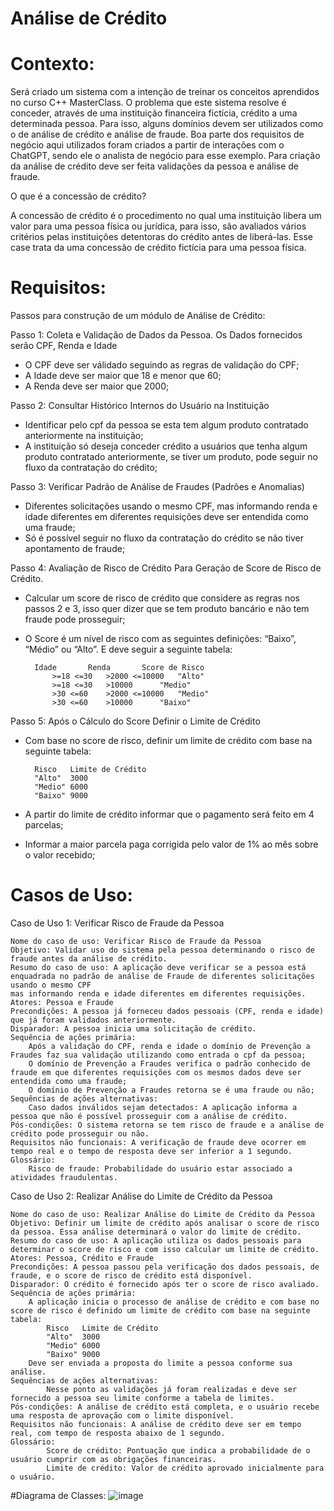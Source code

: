 # Análise de Crédito

# Contexto:

Será criado um sistema com a intenção de treinar os conceitos aprendidos no curso C++ MasterClass. O problema que este sistema resolve é conceder, através de uma instituição financeira fictícia, crédito a uma determinada pessoa. Para isso, alguns domínios devem ser utilizados como o de análise de crédito e análise de fraude. Boa parte dos requisitos de negócio aqui utilizados foram criados a partir de interações com o ChatGPT, sendo ele o analista de negócio para esse exemplo. Para criação da análise de crédito deve ser feita validações da pessoa e análise de fraude.

O que é a concessão de crédito?

A concessão de crédito é o procedimento no qual uma instituição libera um valor para uma pessoa física ou jurídica, para isso, são avaliados vários critérios pelas instituições detentoras do crédito antes de liberá-las. Esse case trata da uma concessão de crédito fictícia para uma pessoa física.


# Requisitos:

Passos para construção de um módulo de Análise de Crédito:

Passo 1: Coleta e Validação de Dados da Pessoa. Os Dados fornecidos serão CPF, Renda e Idade

- O CPF deve ser válidado seguindo as regras de validação do CPF;
- A Idade deve ser maior que 18 e menor que 60;
- A Renda deve ser maior que 2000;
        
Passo 2: Consultar Histórico Internos do Usuário na Instituição
    
- Identificar pelo cpf da pessoa se esta tem algum produto contratado anteriormente na instituição;
- A instituição só deseja conceder crédito a usuários que tenha algum produto contratado anteriormente, se tiver um produto, pode seguir no fluxo da contratação do crédito;

Passo 3: Verificar Padrão de Análise de Fraudes (Padrões e Anomalias)

- Diferentes solicitações usando o mesmo CPF, mas informando renda e idade diferentes em diferentes requisições deve ser entendida como uma fraude;
- Só é possível seguir no fluxo da contratação do crédito se não tiver apontamento de fraude;

Passo 4: Avaliação de Risco de Crédito Para Geração de Score de Risco de Crédito. 

- Calcular um score de risco de crédito que considere as regras nos passos 2 e 3, isso quer dizer que se tem produto bancário e não tem fraude pode prosseguir;
- O Score é um nível de risco com as seguintes definições: “Baixo”, “Médio” ou “Alto”. E deve seguir a seguinte tabela:
        		
	  	Idade		Renda		Score de Risco
        	>=18 <=30	>2000 <=10000	"Alto"
        	>=18 <=30	>10000		"Medio"
        	>30 <=60 	>2000 <=10000	"Medio"
        	>30 <=60	>10000		"Baixo"	

Passo 5: Após o Cálculo do Score Definir o Limite de Crédito

- Com base no score de risco, definir um limite de crédito com base na seguinte tabela: 

  		Risco	Limite de Crédito	
  		"Alto"	3000
  		"Medio"	6000
  		"Baixo"	9000
  	
- A partir do limite de crédito informar que o pagamento será feito em 4 parcelas;
- Informar a maior parcela paga corrigida pelo valor de 1% ao mês sobre o valor recebido;
 
# Casos de Uso:     

Caso de Uso 1: Verificar Risco de Fraude da Pessoa

    Nome do caso de uso: Verificar Risco de Fraude da Pessoa
    Objetivo: Validar uso do sistema pela pessoa determinando o risco de fraude antes da análise de crédito.
    Resumo do caso de uso: A aplicação deve verificar se a pessoa está enquadrada no padrão de análise de Fraude de diferentes solicitações usando o mesmo CPF
    mas informando renda e idade diferentes em diferentes requisições.
    Atores: Pessoa e Fraude
    Precondições: A pessoa já forneceu dados pessoais (CPF, renda e idade) que já foram validados anteriormente.
    Disparador: A pessoa inicia uma solicitação de crédito.
    Sequência de ações primária:
		Após a validação do CPF, renda e idade o domínio de Prevenção a Fraudes faz sua validação utilizando como entrada o cpf da pessoa;
		O domínio de Prevenção a Fraudes verifica o padrão conhecido de fraude em que diferentes requisições com os mesmos dados deve ser entendida como uma fraude;
		O domínio de Prevenção a Fraudes retorna se é uma fraude ou não;
    Sequências de ações alternativas:
		Caso dados inválidos sejam detectados: A aplicação informa a pessoa que não é possível prosseguir com a análise de crédito.
    Pós-condições: O sistema retorna se tem risco de fraude e a análise de crédito pode prosseguir ou não.
    Requisitos não funcionais: A verificação de fraude deve ocorrer em tempo real e o tempo de resposta deve ser inferior a 1 segundo.
    Glossário:
		Risco de fraude: Probabilidade do usuário estar associado a atividades fraudulentas.
	

Caso de Uso 2: Realizar Análise do Limite de Crédito da Pessoa

    Nome do caso de uso: Realizar Análise do Limite de Crédito da Pessoa
    Objetivo: Definir um limite de crédito após analisar o score de risco da pessoa. Essa análise determinará o valor do limite de crédito.
    Resumo do caso de uso: A aplicação utiliza os dados pessoais para determinar o score de risco e com isso calcular um limite de crédito.
    Atores: Pessoa, Crédito e Fraude
    Precondições: A pessoa passou pela verificação dos dados pessoais, de fraude, e o score de risco de crédito está disponível.
    Disparador: O crédito é fornecido após ter o score de risco avaliado.
    Sequência de ações primária:
		A aplicação inicia o processo de análise de crédito e com base no score de risco é definido um limite de crédito com base na seguinte tabela: 	
  			Risco	Limite de Crédito	
  			"Alto"	3000
  			"Medio"	6000
  			"Baixo"	9000	
		Deve ser enviada a proposta do limite a pessoa conforme sua análise.
    Sequências de ações alternativas:
        	Nesse ponto as validações já foram realizadas e deve ser fornecido a pessoa seu limite conforme a tabela de limites.
    Pós-condições: A análise de crédito está completa, e o usuário recebe uma resposta de aprovação com o limite disponível.
    Requisitos não funcionais: A análise de crédito deve ser em tempo real, com tempo de resposta abaixo de 1 segundo.
    Glossário:
        	Score de crédito: Pontuação que indica a probabilidade de o usuário cumprir com as obrigações financeiras.
        	Limite de crédito: Valor de crédito aprovado inicialmente para o usuário.

  #Diagrama de Classes:
  ![image](https://github.com/user-attachments/assets/23fa84f6-5f91-44d4-9760-c1fcd7b22982)

